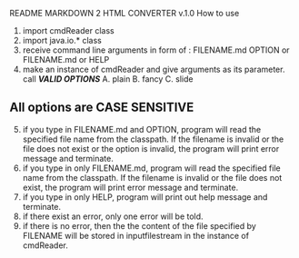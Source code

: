 README
MARKDOWN 2 HTML CONVERTER v.1.0 
How to use
1. import cmdReader class
2. import java.io.* class
3. receive command line arguments in form of : 
	FILENAME.md OPTION or FILENAME.md or HELP
4. make an instance of cmdReader and give arguments as its parameter.
   call 
***VALID OPTIONS***
A. plain
B. fancy
C. slide
## All options are CASE SENSITIVE ## 
5. if you type in FILENAME.md and OPTION, program will read the specified file name from the classpath. If the filename is invalid or the file does not exist or the option is invalid, the program will print error message and terminate.
6. if you type in only FILENAME.md, program will read the specified file name from the classpath. If the filename is invalid or the file does not exist, the program will print error message and terminate.
7. if you type in only HELP, program will print out help message and terminate.
8. if there exist an error, only one error will be told.
9. if there is no error, then the the content of the file specified by FILENAME will be stored in <file> inputfilestream in the instance of cmdReader.